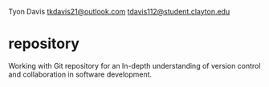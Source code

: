 Tyon Davis
tkdavis21@outlook.com
tdavis112@student.clayton.edu

# repository

Working with Git repository for an In-depth understanding of version control and collaboration in software development.
